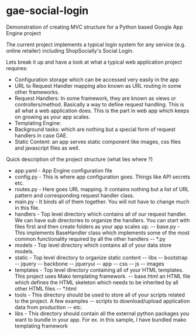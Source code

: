 gae-social-login
================

Demonstration of creating MVC structure for a Python based Google App Engine project

The current project implements a typical login system for any service (e.g. online retailer) including ShopSocially's Social Login.


Lets break it up and have a look at what a typical web application project requires:

- Configuration storage which can be accessed very easily in the app 
- URL to Request Handler mapping also known as URL routing in some other frameworks.
- Request Handlers: In some framework, they are known as views or controllers/method. Basically a way to define request handling. This is all what a web application does. This is the part in web app which keeps on growing as your app scales.
- Templating Engine:
- Background tasks: which are nothing but a special form of request handlers in case GAE. 
- Static Content: an app serves static component like images, css files and javascript files as well.


Quick description of the project structure (what lies where ?)

- app.yaml - App Engine configuration file
- config.py - This is where app configuration goes. Things like API secrets etc.
- routes.py - Here goes URL mapping. It contains nothing but a list of URL pattern and corresponding request handler class.
- main.py - It binds all of them together. You will not have to change much in this file.
- handlers - Top level directory which contains all of our request handler. We can have sub directories to organize the handlers. You can start with files first and then create folders as your app scales up.
    -- base.py - This implements BaseHandler class which implements some of the most common functionality required by all the other handlers
    -- *.py
- models - Top level directory which contains all of your data store models.
- static - Top level directory to organize static content
    -- libs 
	-- bootstrap
	-- jquery
	-- backbone
	-- jqueryui
    -- app
	-- css
	-- js
	-- images	
- templates - Top level directory containing all of your HTML templates. This project uses Mako templating framework.
    -- base.html an HTML file which defines the HTML skeleton which needs to be inherited by all other HTML files
    -- *.html
- tools - This directory should be used to store all of your scripts related to the project. A few examples
	-- scripts to download/upload application data from production
	-- etc.
- libs - This directory should contain all the external python packages you want to bundle in your app. For ex. in this sample, I have bundled mako templating framework

